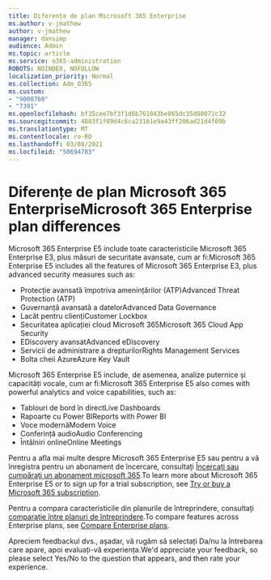 ```yaml
---
title: Diferențe de plan Microsoft 365 Enterprise
ms.author: v-jmathew
author: v-jmathew
manager: dansimp
audience: Admin
ms.topic: article
ms.service: o365-administration
ROBOTS: NOINDEX, NOFOLLOW
localization_priority: Normal
ms.collection: Adm_O365
ms.custom:
- "9000760"
- "7391"
ms.openlocfilehash: bf35cee7bf3f1d6b761043be865dc35d80071c32
ms.sourcegitcommit: 4883f1f89d4c6ca23161e9a43ff206ad21d4f09b
ms.translationtype: MT
ms.contentlocale: ro-RO
ms.lasthandoff: 03/08/2021
ms.locfileid: "50694783"
---
```

# <a name="microsoft-365-enterprise-plan-differences"></a><span data-ttu-id="51684-102">Diferențe de plan Microsoft 365 Enterprise</span><span class="sxs-lookup"><span data-stu-id="51684-102">Microsoft 365 Enterprise plan differences</span></span>

<span data-ttu-id="51684-103">Microsoft 365 Enterprise E5 include toate caracteristicile Microsoft 365 Enterprise E3, plus măsuri de securitate avansate, cum ar fi:</span><span class="sxs-lookup"><span data-stu-id="51684-103">Microsoft 365 Enterprise E5 includes all the features of Microsoft 365 Enterprise E3, plus advanced security measures such as:</span></span>

- <span data-ttu-id="51684-104">Protecție avansată împotriva amenințărilor (ATP)</span><span class="sxs-lookup"><span data-stu-id="51684-104">Advanced Threat Protection (ATP)</span></span>
- <span data-ttu-id="51684-105">Guvernanță avansată a datelor</span><span class="sxs-lookup"><span data-stu-id="51684-105">Advanced Data Governance</span></span>
- <span data-ttu-id="51684-106">Lacăt pentru clienți</span><span class="sxs-lookup"><span data-stu-id="51684-106">Customer Lockbox</span></span>
- <span data-ttu-id="51684-107">Securitatea aplicației cloud Microsoft 365</span><span class="sxs-lookup"><span data-stu-id="51684-107">Microsoft 365 Cloud App Security</span></span>
- <span data-ttu-id="51684-108">EDiscovery avansat</span><span class="sxs-lookup"><span data-stu-id="51684-108">Advanced eDiscovery</span></span>
- <span data-ttu-id="51684-109">Servicii de administrare a drepturilor</span><span class="sxs-lookup"><span data-stu-id="51684-109">Rights Management Services</span></span>
- <span data-ttu-id="51684-110">Bolta cheii Azure</span><span class="sxs-lookup"><span data-stu-id="51684-110">Azure Key Vault</span></span>

<span data-ttu-id="51684-111">Microsoft 365 Enterprise E5 include, de asemenea, analize puternice și capacități vocale, cum ar fi:</span><span class="sxs-lookup"><span data-stu-id="51684-111">Microsoft 365 Enterprise E5 also comes with powerful analytics and voice capabilities, such as:</span></span>

- <span data-ttu-id="51684-112">Tablouri de bord în direct</span><span class="sxs-lookup"><span data-stu-id="51684-112">Live Dashboards</span></span>
- <span data-ttu-id="51684-113">Rapoarte cu Power BI</span><span class="sxs-lookup"><span data-stu-id="51684-113">Reports with Power BI</span></span>
- <span data-ttu-id="51684-114">Voce modernă</span><span class="sxs-lookup"><span data-stu-id="51684-114">Modern Voice</span></span>
- <span data-ttu-id="51684-115">Conferință audio</span><span class="sxs-lookup"><span data-stu-id="51684-115">Audio Conferencing</span></span>
- <span data-ttu-id="51684-116">Întâlniri online</span><span class="sxs-lookup"><span data-stu-id="51684-116">Online Meetings</span></span>

<span data-ttu-id="51684-117">Pentru a afla mai multe despre Microsoft 365 Enterprise E5 sau pentru a vă înregistra pentru un abonament de încercare, consultați [Încercați sau cumpărați un abonament microsoft 365](https://go.microsoft.com/fwlink/?linkid=2099673).</span><span class="sxs-lookup"><span data-stu-id="51684-117">To learn more about Microsoft 365 Enterprise E5 or to sign up for a trial subscription, see [Try or buy a Microsoft 365 subscription](https://go.microsoft.com/fwlink/?linkid=2099673).</span></span>

<span data-ttu-id="51684-118">Pentru a compara caracteristicile din planurile de întreprindere, consultați [comparație între planuri de întreprindere](https://go.microsoft.com/fwlink/?linkid=2097200).</span><span class="sxs-lookup"><span data-stu-id="51684-118">To compare features across Enterprise plans, see [Compare Enterprise plans](https://go.microsoft.com/fwlink/?linkid=2097200).</span></span>

<span data-ttu-id="51684-119">Apreciem feedbackul dvs., așadar, vă rugăm să selectați Da/nu la întrebarea care apare, apoi evaluați-vă experiența.</span><span class="sxs-lookup"><span data-stu-id="51684-119">We'd appreciate your feedback, so please select Yes/No to the question that appears, and then rate your experience.</span></span>
